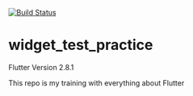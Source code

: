 <a href="https://github.com/adicomdotir/widget_test_prctice/actions"><img src="https://github.com/adicomdotir/widget_test_prctice/workflows/test-my-app/badge.svg" alt="Build Status"></a>


# widget_test_practice

Flutter Version 2.8.1

This repo is my training with everything about Flutter

